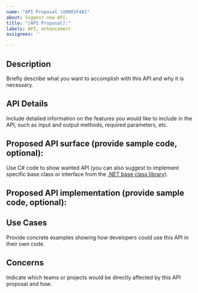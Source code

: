 ```yaml
---
name: "API Proposal \U0001F4A1"
about: Suggest new API.
title: "[API Proposal]:"
labels: API, enhancement
assignees: ''

---
```


## Description

Briefly describe what you want to accomplish with this API and why it is necessary.

## API Details

Include detailed information on the features you would like to include in the API, such as input and output methods, required parameters, etc.

## Proposed API surface (provide sample code, optional):
Use C# code to show wanted API (you can also suggest to implement specific base class or interface from the [.NET base class library](https://learn.microsoft.com/dotnet/standard/framework-libraries#base-class-library)).

## Proposed API implementation (provide sample code, optional):

## Use Cases

Provide concrete examples showing how developers could use this API in their own code.

## Concerns

Indicate which teams or projects would be directly affected by this API proposal and how.
